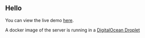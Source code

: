 ## Hello

You can view the live demo [here](https://applechart.vercel.app/).

A docker image of the server is running in a [DigitalOcean Droplet](http://159.65.123.22:3001/status)
